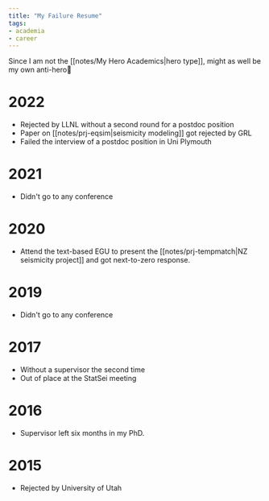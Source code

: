 ```yaml
---
title: "My Failure Resume"
tags:
- academia
- career
---
```


Since I am not the [[notes/My Hero Academics|hero type]], might as well be my own anti-hero🤡

# 2022
- Rejected by LLNL without a second round for a postdoc position
- Paper on [[notes/prj-eqsim|seismicity modeling]] got rejected by GRL
- Failed the interview of a postdoc position in Uni Plymouth

# 2021
- Didn't go to any conference

# 2020
- Attend the text-based EGU to present the [[notes/prj-tempmatch|NZ seismicity project]] and got next-to-zero response.

# 2019
- Didn't go to any conference

# 2017
- Without a supervisor the second time
- Out of place at the StatSei meeting

# 2016
- Supervisor left six months in my PhD.

# 2015
- Rejected by University of Utah